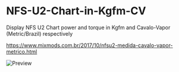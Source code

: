 # NFS-U2-Chart-in-Kgfm-CV
Display NFS U2 Chart power and torque in Kgfm and Cavalo-Vapor (Metric/Brazil) respectively

https://www.mixmods.com.br/2017/10/nfsu2-medida-cavalo-vapor-metrico.html

![Preview](https://2.bp.blogspot.com/-YzFBmn8zVl0/WdkMqhfwlLI/AAAAAAAAP0A/qOPHpi047dEuyit_iEcKD-M34LVdZemVwCK4BGAYYCw/s1600/nfsu2-nfs-ug2-dyno-cavalo-vapor-pt-br.jpg)


